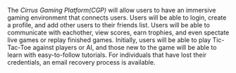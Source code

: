 The _Cirrus Gaming Platform(CGP)_ will allow users to have an immersive gaming environment that connects users. Users will be able to login, create a profile, and add other users to their friends list. Users will be able to communicate with eachother, view scores, earn trophies, and even spectate live games or replay finished games. Initially, users will be able to play Tic-Tac-Toe against players or AI, and those new to the game will be able to learn with easy-to-follow tutorials. For individuals that have lost their credentials, an email recovery process is available.
